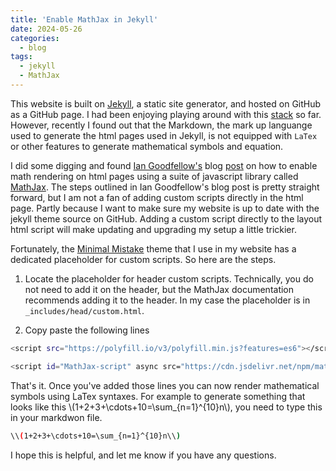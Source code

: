 ```yaml
---
title: 'Enable MathJax in Jekyll'
date: 2024-05-26
categories:
  - blog
tags:
  - jekyll
  - MathJax
---
```

This website is built on [Jekyll](https://jekyllrb.com/), a static site generator, and hosted on GitHub as a GitHub page. I had been enjoying playing around with this [stack](https://www.codecademy.com/resources/blog/tech-stack/) so far. However, recently I found out that the Markdown, the mark up languange used to generate the html pages used in Jekyll, is not equipped with `LaTex` or other features to generate mathematical symbols and equation.

I did some digging and found [Ian Goodfellow's](https://en.wikipedia.org/wiki/Ian_Goodfellow) blog [post](https://www.iangoodfellow.com/blog/jekyll/markdown/tex/2016/11/07/latex-in-markdown.html) on how to enable math rendering on html pages using a suite of javascript library called [MathJax](https://www.mathjax.org/). The steps outlined in Ian Goodfellow's blog post is pretty straight forward, but I am not a fan of adding custom scripts directly in the html page. Partly because I want to make sure my website is up to date with the jekyll theme source on GitHub. Adding a custom script directly to the layout html script will make updating and upgrading my setup a little trickier.

Fortunately, the [Minimal Mistake](https://mmistakes.github.io/minimal-mistakes/) theme that I use in my website has a dedicated placeholder for custom scripts. So here are the steps.

1. Locate the placeholder for header custom scripts. Technically, you do not need to add it on the header, but the MathJax documentation recommends adding it to the header. In my case the placeholder is in `_includes/head/custom.html`.

2. Copy paste the following lines

```bash
<script src="https://polyfill.io/v3/polyfill.min.js?features=es6"></script>

<script id="MathJax-script" async src="https://cdn.jsdelivr.net/npm/mathjax@3/es5/tex-mml-chtml.js"></script>
```

That's it. Once you've added those lines you can now render mathematical symbols using LaTex syntaxes. For example to generate something that looks like this \\(1+2+3+\cdots+10=\sum_{n=1}^{10}n\\), you need to type this in your markdwon file.

```bash
\\(1+2+3+\cdots+10=\sum_{n=1}^{10}n\\)
```

 I hope this is helpful, and let me know if you have any questions.